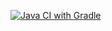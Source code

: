 [![Java CI with Gradle](https://github.com/VladaZy/PageObject/actions/workflows/gradle.yml/badge.svg)](https://github.com/VladaZy/PageObject/actions/workflows/gradle.yml)
